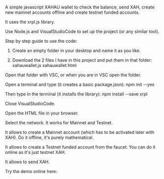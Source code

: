A simple javascript XAHAU wallet to check the balance, send XAH, create new mainnet accounts offline and create testnet funded accounts.

It uses the xrpl.js library.

Use Node.js and VisualStudioCode to set up the project (or any similar tool). 

Step by step guide to use the code:

1) Create an empty folder in your desktop and name it as you like.

2) Download the 2 files I have in this project and put them in that folder:  xahauwallet.js xahauwallet.html

Open that folder with VSC, or when you are in VSC open the folder.

Open a terminal and type (it creates a basic package.json): npm init --yes

Then type in the terminal (it installs the library): npm install --save xrpl

Close VisualStudioCode.

Open the HTML file in your browser.

Select the network. It works for Mainnet and Testnet.

It allows to create a Mainnet account (which has to be activated later with XAH). Do it offline, it's purely mathematical.

It allows to create a Testnet funded account from the faucet. You can do it online as it's just testnet XAH.

It allows to send XAH.

Try the demo online here:
